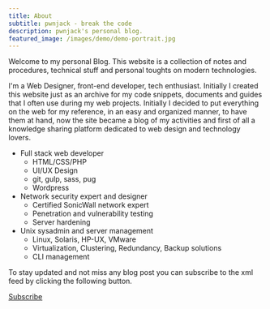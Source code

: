 ```yaml
---
title: About
subtitle: pwnjack - break the code
description: pwnjack's personal blog.
featured_image: /images/demo/demo-portrait.jpg
---
```


Welcome to my personal Blog. This website is a collection of notes and procedures, technical stuff and personal toughts on modern technologies.

I'm a Web Designer, front-end developer, tech enthusiast. Initially I created this website just as an archive for my code snippets, documents and guides that I often use during my web projects.
Initially I decided to put everything on the web for my reference, in an easy and organized manner, to have them at hand, now the site became a blog of my activities and first of all a knowledge sharing platform dedicated to web design and technology lovers.

* Full stack web developer
    * HTML/CSS/PHP
    * UI/UX Design
    * git, gulp, sass, pug
    * Wordpress
* Network security expert and designer
    * Certified SonicWall network expert
    * Penetration and vulnerability testing
    * Server hardening
* Unix sysadmin and server management
    * Linux, Solaris, HP-UX, VMware
    * Virtualization, Clustering, Redundancy, Backup solutions
    * CLI management

To stay updated and not miss any blog post you can subscribe to the xml feed by clicking the following button.

<a href="https://pwnjack.com/sitemap.xml" class="button button--large">Subscribe</a>